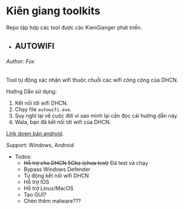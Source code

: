# Kiên giang toolkits
Repo tập hợp các tool được các KienGianger phát triển.


* ## AUTOWIFI
###### Author: Fox

Tool tự động xác nhận wifi thuộc chuỗi các wifi công cộng của DHCN.

Hướng Dẫn sử dụng:
1. Kết nối tới wifi DHCN.
2. Chạy file `autowifi.exe`.
3. Suy nghĩ lại về cuộc đời vì sao mình lại cần đọc cái hướng dẫn này.
4. Wala, bạn đã kết nối tới wifi của DHCN.

[Link down bản android](https://install.appcenter.ms/users/hieuta81pk-gmail.com/apps/wifih32/distribution_groups/user).

Support: Windows, Android

* Todos:
  * ~~Hỗ trợ cho DHCN 5Ghz (chưa test)~~ Đã test và chạy
  * Bypass Windows Defender
  * Tự động kết nối wifi DHCN
  * Hỗ trợ IOS
  * Hỗ trợ Linux/MacOS
  * Tạo GUI?
  * Chèn thêm malware???
